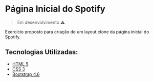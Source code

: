 # Página Inicial do Spotify
> Em desenvolvimento ⚠

Exercício proposto para criação de um layout clone da página inicial do Spotify.

## Tecnologias Utilizadas:
- <a href="https://developer.mozilla.org/en-US/docs/Web/HTML" target="_blank">HTML 5</a>
- <a href="https://developer.mozilla.org/en-US/docs/Web/CSS" target="_blank">CSS 3</a>
- <a href="https://getbootstrap.com/docs/4.6/getting-started/introduction/" target="_blank">Bootstrap 4.6</a>
